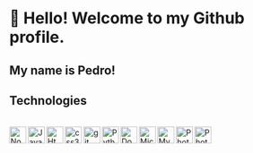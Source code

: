 # 👋 Hello! Welcome to my Github profile.
## My name is Pedro!

## Technologies
<div style: "display: inline_block"><br>
<img align="left" alt="Nodejs " title="Nodejs " width="30px" style="padding-right 10px" src="https://upload.wikimedia.org/wikipedia/commons/d/d9/Node.js_logo.svg" />
<img align="left" alt="JavaScript" title="JavaScript" width="30px" style="padding-right 10px" src="https://cdn.jsdelivr.net/gh/devicons/devicon@latest/icons/javascript/javascript-plain.svg"" />
<img align="left" alt="Html5" title="Html5" width="30px" style="padding-right 10px" src="https://cdn.jsdelivr.net/gh/devicons/devicon@latest/icons/html5/html5-original.svg" />
<img align="left" alt="css3" title="css3" width="30px" style="padding-right 10px" src="https://cdn.jsdelivr.net/gh/devicons/devicon@latest/icons/css3/css3-original.svg" />
<img align="left" alt ="git" title="git" width="30px" style="padding-right 10px" src="https://upload.wikimedia.org/wikipedia/commons/3/3f/Git_icon.svg" />
<img align="left" alt="Python" title="Python" width="30px" style="padding-right 10px" src="https://upload.wikimedia.org/wikipedia/commons/c/c3/Python-logo-notext.svg" />
<img align="left" alt="Docker" title="Docker" width="30px" style="padding-right 10px" src="https://www.svgrepo.com/show/331370/docker.svg" />
<img loading="lazy" align="left" alt="Microsoft PowerAutomate" title="Microsoft PowerAutomate" width="30px" style="padding-right 10px" src="https://upload.wikimedia.org/wikipedia/commons/4/4d/Microsoft_Power_Automate.svg" />
<img align="left" alt="MySQL" title="MySQL" width="30px" style="padding-right 10px" src="https://cdn.jsdelivr.net/gh/devicons/devicon@latest/icons/mysql/mysql-original.svg" />
<img align="left" alt="Photoshop " title="Photoshop " width="30px" style="padding-right 10px" src="https://upload.wikimedia.org/wikipedia/commons/a/af/Adobe_Photoshop_CC_icon.svg" />
<img align="left" alt="Photoshop " title="Photoshop " width="30px" style="padding-right 10px" src="https://powerwiki.net/images/f/f7/Powerapps.svg" />

</div>     
